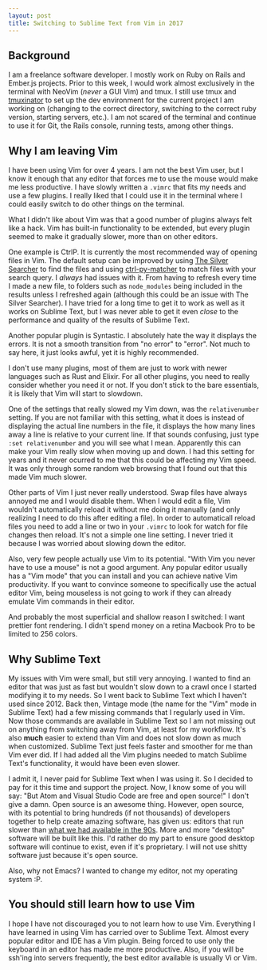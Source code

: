 ```yaml
---
layout: post
title: Switching to Sublime Text from Vim in 2017
---
```


## Background

I am a freelance software developer.  I mostly work on Ruby on Rails and Ember.js projects.  Prior to this week, I would work almost exclusively in the terminal with NeoVim (_never_ a GUI Vim) and tmux.  I still use tmux and [tmuxinator](https://github.com/tmuxinator/tmuxinator) to set up the dev environment for the current project I am working on (changing to the correct directory, switching to the correct ruby version, starting servers, etc.).  I am not scared of the terminal and continue to use it for Git, the Rails console, running tests, among other things.

## Why I am leaving Vim

I have been using Vim for over 4 years.  I am not the best Vim user, but I know it enough that any editor that forces me to use the mouse would make me less productive.  I have slowly written a `.vimrc` that fits my needs and use a few plugins.  I really liked that I could use it in the terminal where I could easily switch to do other things on the terminal.

What I didn't like about Vim was that a good number of plugins always felt like a hack.  Vim has built-in functionality to be extended, but every plugin seemed to make it gradually slower, more than on other editors.

One example is CtrlP.  It is currently the most recommended way of opening files in Vim.  The default setup can be improved by using [The Silver Searcher](https://github.com/ggreer/the_silver_searcher) to find the files and using [ctrl-py-matcher](https://github.com/FelikZ/ctrlp-py-matcher) to match files with your search query.  I _always_ had issues with it.  From having to refresh every time I made a new file, to folders such as `node_modules` being included in the results unless I refreshed again (although this could be an issue with The Silver Searcher).  I have tried for a long time to get it to work as well as it works on Sublime Text, but I was never able to get it even _close_ to the performance and quality of the results of Sublime Text.

Another popular plugin is Syntastic.  I absolutely hate the way it displays the errors.  It is not a smooth transition from "no error" to "error".  Not much to say here, it just looks awful, yet it is highly recommended.

I don't use many plugins, most of them are just to work with newer languages such as Rust and Elixir.  For all other plugins, you need to really consider whether you need it or not.  If you don't stick to the bare essentials, it is likely that Vim will start to slowdown.

One of the settings that really slowed my Vim down, was the `relativenumber` setting.  If you are not familiar with this setting, what it does is instead of displaying the actual line numbers in the file, it displays the how many lines away a line is relative to your current line.  If that sounds confusing, just type `:set relativenumber` and you will see what I mean.  Apparently this can make your Vim really slow when moving up and down.  I had this setting for years and it never ocurred to me that this could be affecting my Vim speed.  It was only through some random web browsing that I found out that this made Vim much slower.

Other parts of Vim I just never really understood.  Swap files have always annoyed me and I would disable them.  When I would edit a file, Vim wouldn't automatically reload it without me doing it manually (and only realizing I need to do this after editing a file).  In order to automaticall reload files you need to add a line or two in your `.vimrc` to look for watch for file changes then reload.  It's not a simple one line setting.  I never tried it because I was worried about slowing down the editor.

Also, very few people actually use Vim to its potential.  "With Vim you never have to use a mouse" is not a good argument.  Any popular editor usually has a "Vim mode" that you can install and you can achieve native Vim productivity.  If you want to convince someone to specifically use the actual editor Vim, being mouseless is not going to work if they can already emulate Vim commands in their editor.

And probably the most superficial and shallow reason I switched: I want prettier font rendering.  I didn't spend money on a retina Macbook Pro to be limited to 256 colors.

## Why Sublime Text

My issues with Vim were small, but still very annoying.  I wanted to find an editor that was just as fast but wouldn't slow down to a crawl once I started modifying it to my needs.  So I went back to Sublime Text which I haven't used since 2012.  Back then, Vintage mode (the name for the "Vim" mode in Sublime Text) had a few missing commands that I regularly used in Vim.  Now those commands are available in Sublime Text so I am not missing out on anything from switching away from Vim, at least for my workflow.  It's also **much** easier to extend than Vim and does not slow down as much when customized.  Sublime Text just feels faster and smoother for me than Vim ever did.  If I had added all the Vim plugins needed to match Sublime Text's functionality, it would have been even slower.

I admit it, I never paid for Sublime Text when I was using it.  So I decided to pay for it this time and support the project.  Now, I know some of you will say: "But Atom and Visual Studio Code are free and open source!"  I don't give a damn.  Open source is an awesome thing.  However, open source, with its potential to bring hundreds (if not thousands) of developers together to help create amazing software, has given us: editors that run slower than [what we had available in the 90s](https://en.wikipedia.org/wiki/Gedit).  More and more "desktop" software will be built like this.  I'd rather do my part to ensure good desktop software will continue to exist, even if it's proprietary.  I will not use shitty software just because it's open source.

Also, why not Emacs?  I wanted to change my editor, not my operating system :P.

## You should still learn how to use Vim

I hope I have not discouraged you to not learn how to use Vim.  Everything I have learned in using Vim has carried over to Sublime Text.  Almost every popular editor and IDE has a Vim plugin.  Being forced to use only the keyboard in an editor has made me more productive.  Also, if you will be ssh'ing into servers frequently, the best editor available is usually Vi or Vim.